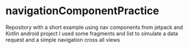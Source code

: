 # navigationComponentPractice
Repository with a short example using nav components from jetpack and Kotlin android project
I used some fragments and list to simulate a data request and a simple navigation cross all views
